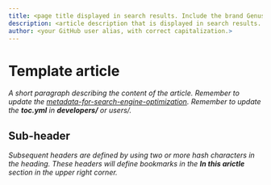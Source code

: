 ```yaml
---
title: <page title displayed in search results. Include the brand Genus. Max. 60 chars.>
description: <article description that is displayed in search results. 115 to 145 chars.>
author: <your GitHub user alias, with correct capitalization.>
---
```


# Template article
_A short paragraph describing the content of the article._
_Remember to update the [metadata-for-search-engine-optimization](metadata-for-search-engine-optimization.md)._
_Remember to update the __toc.yml__ in __developers/__ or _users/_._


## Sub-header
_Subsequent headers are defined by using two or more hash characters in the heading. These headers will define bookmarks in the __In this arictle__ section in the upper right corner._
